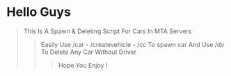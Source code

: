 # Hello Guys 
>This Is A Spawn & Deleting Script For Cars In MTA Servers
>>Easily Use /car - /createvehicle - /cc To spawn car
And Use /dv To Delete Any Car Without Driver
>>>Hope You Enjoy !
